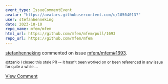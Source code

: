 ```yaml
---
event_type: IssueCommentEvent
avatar: "https://avatars.githubusercontent.com/u/10504013?"
user: stefanhenneking
date: 2023-10-10
repo_name: mfem/mfem
html_url: https://github.com/mfem/mfem/pull/1693
repo_url: https://github.com/mfem/mfem
---
```


<a href='https://github.com/stefanhenneking' target='_blank'>stefanhenneking</a> commented on issue <a href='https://github.com/mfem/mfem/pull/1693' target='_blank'>mfem/mfem#1693</a>.

<small>@tzanio I closed this stale PR -- it hasn't been worked on or been referenced in any issue for quite a while....</small>

<a href='https://github.com/mfem/mfem/pull/1693' target='_blank'>View Comment</a>